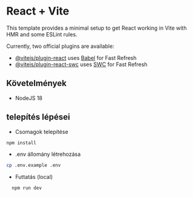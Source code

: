 # React + Vite

This template provides a minimal setup to get React working in Vite with HMR and some ESLint rules.

Currently, two official plugins are available:

- [@vitejs/plugin-react](https://github.com/vitejs/vite-plugin-react/blob/main/packages/plugin-react/README.md) uses [Babel](https://babeljs.io/) for Fast Refresh
- [@vitejs/plugin-react-swc](https://github.com/vitejs/vite-plugin-react-swc) uses [SWC](https://swc.rs/) for Fast Refresh


## Követelmények
- NodeJS 18

## telepítés lépései
- Csomagok telepítése

```sh
npm install
```

- .env állomány létrehozása

```sh
cp .env.example .env
```

- Futtatás (local)
  
```sh
  npm run dev
```
